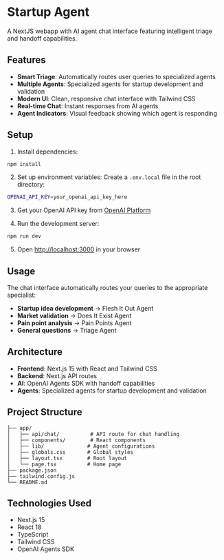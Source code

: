 # Startup Agent

A NextJS webapp with AI agent chat interface featuring intelligent triage and handoff capabilities.

## Features

- **Smart Triage**: Automatically routes user queries to specialized agents
- **Multiple Agents**: Specialized agents for startup development and validation
- **Modern UI**: Clean, responsive chat interface with Tailwind CSS
- **Real-time Chat**: Instant responses from AI agents
- **Agent Indicators**: Visual feedback showing which agent is responding

## Setup

1. Install dependencies:
```bash
npm install
```

2. Set up environment variables:
Create a `.env.local` file in the root directory:
```bash
OPENAI_API_KEY=your_openai_api_key_here
```

3. Get your OpenAI API key from [OpenAI Platform](https://platform.openai.com/api-keys)

4. Run the development server:
```bash
npm run dev
```

5. Open [http://localhost:3000](http://localhost:3000) in your browser

## Usage

The chat interface automatically routes your queries to the appropriate specialist:

- **Startup idea development** → Flesh It Out Agent
- **Market validation** → Does It Exist Agent
- **Pain point analysis** → Pain Points Agent
- **General questions** → Triage Agent

## Architecture

- **Frontend**: Next.js 15 with React and Tailwind CSS
- **Backend**: Next.js API routes
- **AI**: OpenAI Agents SDK with handoff capabilities
- **Agents**: Specialized agents for startup development and validation

## Project Structure

```
├── app/
│   ├── api/chat/          # API route for chat handling
│   ├── components/        # React components
│   ├── lib/              # Agent configurations
│   ├── globals.css       # Global styles
│   ├── layout.tsx        # Root layout
│   └── page.tsx          # Home page
├── package.json
├── tailwind.config.js
└── README.md
```

## Technologies Used

- Next.js 15
- React 18
- TypeScript
- Tailwind CSS
- OpenAI Agents SDK 